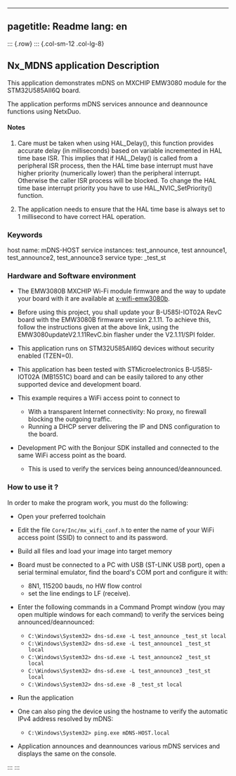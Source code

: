 
---
pagetitle: Readme
lang: en
---
::: {.row}
::: {.col-sm-12 .col-lg-8}

## <b>Nx_MDNS application Description</b>

This application demonstrates mDNS on MXCHIP EMW3080 module for the STM32U585AII6Q board.

The application performs mDNS services announce and deannounce functions using NetxDuo.

#### <b>Notes</b>

 1. Care must be taken when using HAL_Delay(), this function provides accurate delay (in milliseconds)
    based on variable incremented in HAL time base ISR. This implies that if HAL_Delay() is called from
    a peripheral ISR process, then the HAL time base interrupt must have higher priority (numerically lower)
    than the peripheral interrupt. Otherwise the caller ISR process will be blocked.
    To change the HAL time base interrupt priority you have to use HAL_NVIC_SetPriority() function.

 2. The application needs to ensure that the HAL time base is always set to 1 millisecond to have correct HAL operation.

### <b>Keywords</b>

host name: mDNS-HOST
service instances: test_announce, test announce1, test_announce2, test_announce3
service type: _test_st

### <b>Hardware and Software environment</b>

 - The EMW3080B MXCHIP Wi-Fi module firmware and the way to update your board with it
   are available at [x-wifi-emw3080b](https://www.st.com/en/development-tools/x-wifi-emw3080b.html).

 - Before using this project, you shall update your B-U585I-IOT02A RevC board with the EMW3080B firmware version 2.1.11.
   To achieve this, follow the instructions given at the above link, using the EMW3080updateV2.1.11RevC.bin flasher under the V2.1.11/SPI folder.

 - This application runs on STM32U585AII6Q devices without security enabled (TZEN=0).

 - This application has been tested with STMicroelectronics B-U585I-IOT02A (MB1551C)
   board and can be easily tailored to any other supported device and development board.

 - This example requires a WiFi access point to connect to
      * With a transparent Internet connectivity: No proxy, no firewall blocking the outgoing traffic.
      * Running a DHCP server delivering the IP and DNS configuration to the board.

 - Development PC with the Bonjour SDK installed and connected to the same WiFi access point as the board.
      * This is used to verify the services being announced/deannounced.


###  <b>How to use it ?</b>

In order to make the program work, you must do the following:

 - Open your preferred toolchain

 - Edit the file `Core/Inc/mx_wifi_conf.h` to enter the name of your WiFi access point (SSID) to connect to and its password.

 - Build all files and load your image into target memory

 - Board must be connected to a PC with USB (ST-LINK USB port), open a serial terminal emulator, find the board's COM port and configure it with:
    - 8N1, 115200 bauds, no HW flow control
    - set the line endings to LF (receive).

 - Enter the following commands in a Command Prompt window (you may open multiple windows for each command) to verify
   the services being announced/deannounced:

   - `C:\Windows\System32> dns-sd.exe -L test_announce _test_st local`
   - `C:\Windows\System32> dns-sd.exe -L test_announce1 _test_st local`
   - `C:\Windows\System32> dns-sd.exe -L test_announce2 _test_st local`
   - `C:\Windows\System32> dns-sd.exe -L test_announce3 _test_st local`
   - `C:\Windows\System32> dns-sd.exe -B _test_st local`

 - Run the application

 - One can also ping the device using the hostname to verify the automatic IPv4 address resolved by mDNS:

   - `C:\Windows\System32> ping.exe mDNS-HOST.local`

 - Application announces and deannounces various mDNS services and displays the same on the console.

:::
:::

